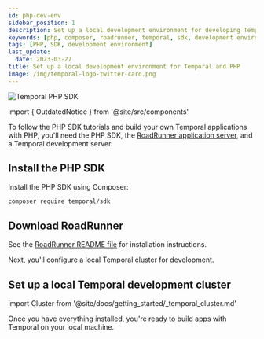 ```yaml
---
id: php-dev-env
sidebar_position: 1
description: Set up a local development environment for developing Temporal applications using the TypeScript programming language.
keywords: [php, composer, roadrunner, temporal, sdk, development environment]
tags: [PHP, SDK, development environment]
last_update:
  date: 2023-03-27
title: Set up a local development environment for Temporal and PHP
image: /img/temporal-logo-twitter-card.png
---
```


![Temporal PHP SDK](/img/sdk_banners/banner_php.png)

import { OutdatedNotice } from '@site/src/components'

<OutdatedNotice />

To follow the PHP SDK tutorials and build your own Temporal applications with PHP, you'll need the PHP SDK, the [RoadRunner application server](https://github.com/roadrunner-server/roadrunner), and a Temporal development server.

## Install the PHP SDK

Install the PHP SDK using Composer:

```command
composer require temporal/sdk
```

## Download RoadRunner

See the [RoadRunner README file](https://github.com/roadrunner-server/roadrunner) for installation instructions.


Next, you'll configure a local Temporal cluster for development.

## Set up a local Temporal development cluster

import Cluster  from '@site/docs/getting_started/_temporal_cluster.md'

<Cluster />

Once you have everything installed, you're ready to build apps with Temporal on your local machine.
